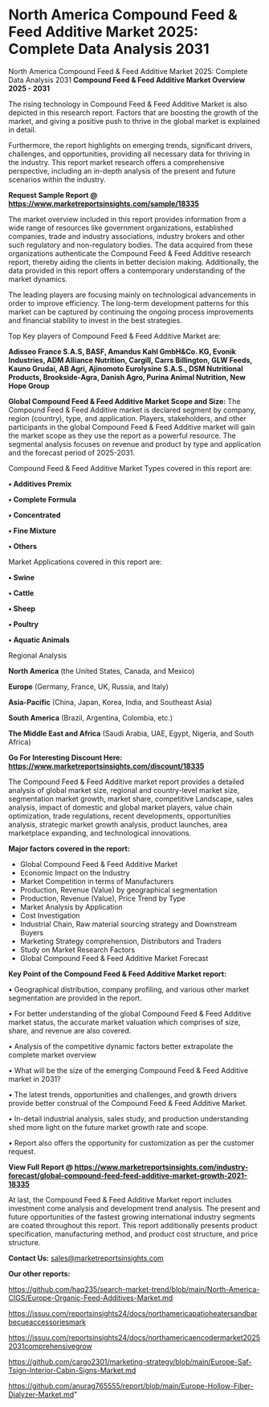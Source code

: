 # North America Compound Feed & Feed Additive Market 2025: Complete Data Analysis 2031
North America Compound Feed & Feed Additive Market 2025: Complete Data Analysis 2031
<Strong> Compound Feed & Feed Additive Market Overview 2025 - 2031</strong>

The rising technology in Compound Feed & Feed Additive Market is also depicted in this research report. Factors that are boosting the growth of the market, and giving a positive push to thrive in the global market is explained in detail.

Furthermore, the report highlights on emerging trends, significant drivers, challenges, and opportunities, providing all necessary data for thriving in the industry. This report market research offers a comprehensive perspective, including an in-depth analysis of the present and future scenarios within the industry.

<strong>Request Sample Report @ <a href=https://www.marketreportsinsights.com/sample/18335>https://www.marketreportsinsights.com/sample/18335</a></strong>

The market overview included in this report provides information from a wide range of resources like government organizations, established companies, trade and industry associations, industry brokers and other such regulatory and non-regulatory bodies. The data acquired from these organizations authenticate the Compound Feed & Feed Additive research report, thereby aiding the clients in better decision making. Additionally, the data provided in this report offers a contemporary understanding of the market dynamics.

The leading players are focusing mainly on technological advancements in order to improve efficiency. The long-term development patterns for this market can be captured by continuing the ongoing process improvements and financial stability to invest in the best strategies.

Top Key players of Compound Feed & Feed Additive Market are:

<strong>Adisseo France S.A.S, BASF, Amandus Kahl GmbH&Co. KG, Evonik Industries, ADM Alliance Nutrition, Cargill, Carrs Billington, GLW Feeds, Kauno Grudai, AB Agri, Ajinomoto Eurolysine S.A.S., DSM Nutritional Products, Brookside-Agra, Danish Agro, Purina Animal Nutrition, New Hope Group</strong>

<strong><b>Global Compound Feed & Feed Additive Market Scope and Size:</b></strong>
The Compound Feed & Feed Additive market is declared segment by company, region (country), type, and application. Players, stakeholders, and other participants in the global Compound Feed & Feed Additive market will gain the market scope as they use the report as a powerful resource. The segmental analysis focuses on revenue and product by type and application and the forecast period of 2025-2031.

Compound Feed & Feed Additive Market Types covered in this report are:

<strong>• Additives Premix

• Complete Formula

• Concentrated

• Fine Mixture

• Others</strong>

Market Applications covered in this report are:

<strong>• Swine

• Cattle

• Sheep

• Poultry

• Aquatic Animals</strong> 

Regional Analysis

<strong>North America</strong> (the United States, Canada, and Mexico)

<strong>Europe</strong> (Germany, France, UK, Russia, and Italy)

<strong>Asia-Pacific</strong> (China, Japan, Korea, India, and Southeast Asia)

<strong>South America</strong> (Brazil, Argentina, Colombia, etc.)

<strong>The Middle East and Africa</strong> (Saudi Arabia, UAE, Egypt, Nigeria, and South Africa)

<strong>Go For Interesting Discount Here: <a href=https://www.marketreportsinsights.com/discount/18335>https://www.marketreportsinsights.com/discount/18335</a></strong>

The Compound Feed & Feed Additive market report provides a detailed analysis of global market size, regional and country-level market size, segmentation market growth, market share, competitive Landscape, sales analysis, impact of domestic and global market players, value chain optimization, trade regulations, recent developments, opportunities analysis, strategic market growth analysis, product launches, area marketplace expanding, and technological innovations.

<strong><b>Major factors covered in the report:</b></strong>
<ul>
  <li>Global Compound Feed & Feed Additive Market </li>
  <li>Economic Impact on the Industry</li>
  <li>Market Competition in terms of Manufacturers</li>
  <li>Production, Revenue (Value) by geographical segmentation</li>
  <li>Production, Revenue (Value), Price Trend by Type</li>
  <li>Market Analysis by Application</li>
  <li>Cost Investigation</li>
  <li>Industrial Chain, Raw material sourcing strategy and Downstream Buyers</li>
  <li>Marketing Strategy comprehension, Distributors and Traders</li>
  <li>Study on Market Research Factors</li>
  <li>Global Compound Feed & Feed Additive Market Forecast</li>
</ul>

<strong><b>Key Point of the Compound Feed & Feed Additive Market report:</b></strong>

• Geographical distribution, company profiling, and various other market segmentation are provided in the report.

• For better understanding of the global Compound Feed & Feed Additive market status, the accurate market valuation which comprises of size, share, and revenue are also covered.

• Analysis of the competitive dynamic factors better extrapolate the complete market overview

• What will be the size of the emerging Compound Feed & Feed Additive market in 2031?

• The latest trends, opportunities and challenges, and growth drivers provide better construal of the Compound Feed & Feed Additive Market.

• In-detail industrial analysis, sales study, and production understanding shed more light on the future market growth rate and scope.

• Report also offers the opportunity for customization as per the customer request.

<strong><b>View Full Report @ <a href=https://www.marketreportsinsights.com/industry-forecast/global-compound-feed-feed-additive-market-growth-2021-18335>https://www.marketreportsinsights.com/industry-forecast/global-compound-feed-feed-additive-market-growth-2021-18335</a></b></strong>


At last, the Compound Feed & Feed Additive Market report includes investment come analysis and development trend analysis. The present and future opportunities of the fastest growing international industry segments are coated throughout this report. This report additionally presents product specification, manufacturing method, and product cost structure, and price structure.

<strong>Contact Us:</strong>
sales@marketreportsinsights.com

<strong>Our other reports:</strong>

<a href=https://github.com/haq235/search-market-trend/blob/main/North-America-CIGS/Europe-Organic-Feed-Additives-Market.md>https://github.com/haq235/search-market-trend/blob/main/North-America-CIGS/Europe-Organic-Feed-Additives-Market.md</a>

<a href=https://issuu.com/reportsinsights24/docs/northamericapatioheatersandbarbecueaccessoriesmark>https://issuu.com/reportsinsights24/docs/northamericapatioheatersandbarbecueaccessoriesmark</a>

<a href=https://issuu.com/reportsinsights24/docs/northamericaencodermarket20252031comprehensivegrow>https://issuu.com/reportsinsights24/docs/northamericaencodermarket20252031comprehensivegrow</a>

<a href=https://github.com/cargo2301/marketing-strategy/blob/main/Europe-Saf-Tsign-Interior-Cabin-Signs-Market.md>https://github.com/cargo2301/marketing-strategy/blob/main/Europe-Saf-Tsign-Interior-Cabin-Signs-Market.md</a>

<a href=https://github.com/anurag765555/report/blob/main/Europe-Hollow-Fiber-Dialyzer-Market.md>https://github.com/anurag765555/report/blob/main/Europe-Hollow-Fiber-Dialyzer-Market.md</a>"
